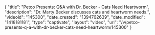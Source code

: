 {
    "title": "Petco Presents: Q&A with Dr. Becker - Cats Need Heartworm",
    "description": "Dr. Marty Becker discusses cats and heartworm needs.",
    "videoid": "145300",
    "date_created": "1394762639",
    "date_modified": "1418181181",
    "type": "captivate",
    "layout": "video",
    "url": "\/v\/petco-presents-q-a-with-dr-becker-cats-need-heartworm\/145300"
}